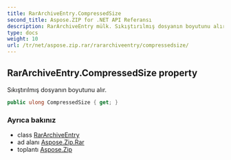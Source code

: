 ```yaml
---
title: RarArchiveEntry.CompressedSize
second_title: Aspose.ZIP for .NET API Referansı
description: RarArchiveEntry mülk. Sıkıştırılmış dosyanın boyutunu alır.
type: docs
weight: 10
url: /tr/net/aspose.zip.rar/rararchiveentry/compressedsize/
---
```

## RarArchiveEntry.CompressedSize property

Sıkıştırılmış dosyanın boyutunu alır.

```csharp
public ulong CompressedSize { get; }
```

### Ayrıca bakınız

* class [RarArchiveEntry](../)
* ad alanı [Aspose.Zip.Rar](../../rararchiveentry/)
* toplantı [Aspose.Zip](../../../)


